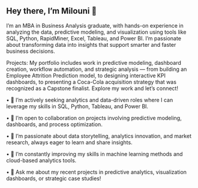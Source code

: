## Hey there, I’m Milouni 👋

I’m an MBA in Business Analysis graduate, with hands-on experience in analyzing the data, predictive modeling, and visualization using tools like SQL, Python, RapidMiner, Excel, Tableau, and Power BI. I’m passionate about transforming data into insights that support smarter and faster business decisions.

Projects: My portfolio includes work in predictive modeling, dashboard creation, workflow automation, and strategic analysis — from building an Employee Attrition Prediction model, to designing interactive KPI dashboards, to presenting a Coca-Cola acquisition strategy that was recognized as a Capstone finalist. Explore my work and let’s connect!

• 💼 I’m actively seeking analytics and data-driven roles where I can leverage my skills in SQL, Python, Tableau, and Power BI.

• 🤝 I’m open to collaboration on projects involving predictive modeling, dashboards, and process optimization.

• 📘 I’m passionate about data storytelling, analytics innovation, and market research, always eager to learn and share insights.

• 🌱 I’m constantly improving my skills in machine learning methods and cloud-based analytics tools.

• 📝 Ask me about my recent projects in predictive analytics, visualization dashboards, or strategic case studies!
